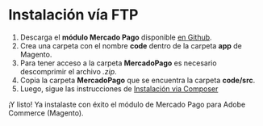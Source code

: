 # Instalación vía FTP

1. Descarga el **módulo Mercado Pago** disponible [en Github](https://github.com/mercadopago/cart-magento2).
2. Crea una carpeta con el nombre **code** dentro de la carpeta **app** de Magento.
3. Para tener acceso a la carpeta **MercadoPago** es necesario descomprimir el archivo *.zip*.
4. Copia la carpeta **MercadoPago** que se encuentra la carpeta **code/src**.
5. Luego, sigue las instrucciones de [Instalación via Composer](#bookmark_instalación_via_composer)

¡Y listo! Ya instalaste con éxito el módulo de Mercado Pago para Adobe Commerce (Magento).
